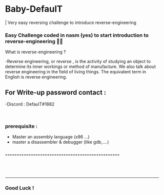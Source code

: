 # Baby-DefaulT
| Very easy reversing challenge to introduce reverse-engineering

### Easy Challenge coded in nasm (yes) to start introduction to reverse-engineering 👨‍💻

What is reverse-engineering ? 

-Reverse engineering, or reverse , is the activity of studying an object to determine its inner workings or method of manufacture. We also talk about reverse engineering in the field of living things. The equivalent term in English is reverse engineering.

## For Write-up password contact :

-Discord : DefaulT#1882

<br />

### prerequisite :
- Master an assembly language (x86 ...)
- master a disassembler & debugger (like gdb,....)

### -------------------------------------------------

<br />
<br />

---
### Good Luck !
